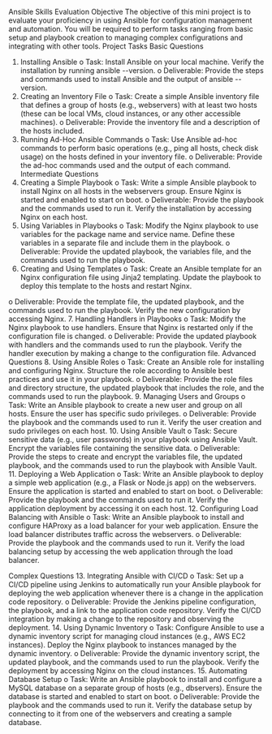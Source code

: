 Ansible Skills Evaluation
Objective
The objective of this mini project is to evaluate your proficiency in using Ansible for
configuration management and automation. You will be required to perform tasks ranging
from basic setup and playbook creation to managing complex configurations and integrating
with other tools.
Project Tasks
Basic Questions
1. Installing Ansible
o Task: Install Ansible on your local machine. Verify the installation by running
ansible --version.
o Deliverable: Provide the steps and commands used to install Ansible and the
output of ansible --version.
2. Creating an Inventory File
o Task: Create a simple Ansible inventory file that defines a group of hosts (e.g.,
webservers) with at least two hosts (these can be local VMs, cloud instances,
or any other accessible machines).
o Deliverable: Provide the inventory file and a description of the hosts
included.
3. Running Ad-Hoc Ansible Commands
o Task: Use Ansible ad-hoc commands to perform basic operations (e.g., ping
all hosts, check disk usage) on the hosts defined in your inventory file.
o Deliverable: Provide the ad-hoc commands used and the output of each
command.
Intermediate Questions
4. Creating a Simple Playbook
o Task: Write a simple Ansible playbook to install Nginx on all hosts in the
webservers group. Ensure Nginx is started and enabled to start on boot.
o Deliverable: Provide the playbook and the commands used to run it. Verify
the installation by accessing Nginx on each host.
5. Using Variables in Playbooks
o Task: Modify the Nginx playbook to use variables for the package name and
service name. Define these variables in a separate file and include them in
the playbook.
o Deliverable: Provide the updated playbook, the variables file, and the
commands used to run the playbook.
6. Creating and Using Templates
o Task: Create an Ansible template for an Nginx configuration file using Jinja2
templating. Update the playbook to deploy this template to the hosts and
restart Nginx.

o Deliverable: Provide the template file, the updated playbook, and the
commands used to run the playbook. Verify the new configuration by
accessing Nginx.
7. Handling Handlers in Playbooks
o Task: Modify the Nginx playbook to use handlers. Ensure that Nginx is
restarted only if the configuration file is changed.
o Deliverable: Provide the updated playbook with handlers and the commands
used to run the playbook. Verify the handler execution by making a change to
the configuration file.
Advanced Questions
8. Using Ansible Roles
o Task: Create an Ansible role for installing and configuring Nginx. Structure the
role according to Ansible best practices and use it in your playbook.
o Deliverable: Provide the role files and directory structure, the updated
playbook that includes the role, and the commands used to run the playbook.
9. Managing Users and Groups
o Task: Write an Ansible playbook to create a new user and group on all hosts.
Ensure the user has specific sudo privileges.
o Deliverable: Provide the playbook and the commands used to run it. Verify
the user creation and sudo privileges on each host.
10. Using Ansible Vault
o Task: Secure sensitive data (e.g., user passwords) in your playbook using
Ansible Vault. Encrypt the variables file containing the sensitive data.
o Deliverable: Provide the steps to create and encrypt the variables file, the
updated playbook, and the commands used to run the playbook with Ansible
Vault.
11. Deploying a Web Application
o Task: Write an Ansible playbook to deploy a simple web application (e.g., a
Flask or Node.js app) on the webservers. Ensure the application is started and
enabled to start on boot.
o Deliverable: Provide the playbook and the commands used to run it. Verify
the application deployment by accessing it on each host.
12. Configuring Load Balancing with Ansible
o Task: Write an Ansible playbook to install and configure HAProxy as a load
balancer for your web application. Ensure the load balancer distributes traffic
across the webservers.
o Deliverable: Provide the playbook and the commands used to run it. Verify
the load balancing setup by accessing the web application through the load
balancer.

Complex Questions
13. Integrating Ansible with CI/CD
o Task: Set up a CI/CD pipeline using Jenkins to automatically run your Ansible
playbook for deploying the web application whenever there is a change in the
application code repository.
o Deliverable: Provide the Jenkins pipeline configuration, the playbook, and a
link to the application code repository. Verify the CI/CD integration by making
a change to the repository and observing the deployment.
14. Using Dynamic Inventory
o Task: Configure Ansible to use a dynamic inventory script for managing cloud
instances (e.g., AWS EC2 instances). Deploy the Nginx playbook to instances
managed by the dynamic inventory.
o Deliverable: Provide the dynamic inventory script, the updated playbook, and
the commands used to run the playbook. Verify the deployment by accessing
Nginx on the cloud instances.
15. Automating Database Setup
o Task: Write an Ansible playbook to install and configure a MySQL database on
a separate group of hosts (e.g., dbservers). Ensure the database is started
and enabled to start on boot.
o Deliverable: Provide the playbook and the commands used to run it. Verify
the database setup by connecting to it from one of the webservers and
creating a sample database.
